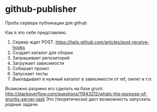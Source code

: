 github-publisher
================

Проба сервера публикации для github


Как я это себе представляю.

1. Сервер ждет POST. https://help.github.com/articles/post-receive-hooks
2. Создает каталог для сборки
2. Запрашивает репозиторий
3. Загружает зависимости
4. Собирает проект
5. Запускает тесты
6. Выкладывает в нужный каталог в зависимости от ref, owner и т.п.



Возможно разумно его сделать на базе grunt.
http://stackoverflow.com/questions/11943212/whats-the-purpose-of-gruntjs-server-task
Это (теоретически) даст возможность запускать родные задачи.
